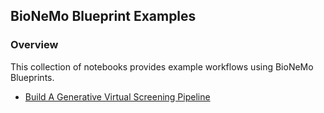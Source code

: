 ## BioNeMo Blueprint Examples

### Overview
This collection of notebooks provides example workflows using BioNeMo Blueprints.

 - [Build A Generative Virtual Screening Pipeline](generative-virtual-screening/generative-virtual-screening.ipynb)

